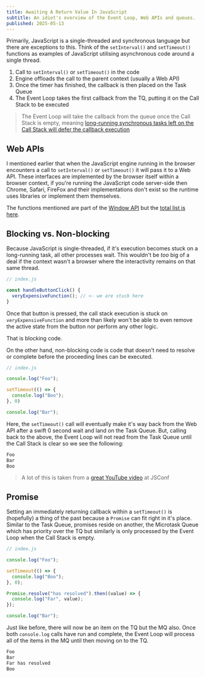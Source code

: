```yaml
---
title: Awaiting A Return Value In JavaScript
subtitle: An idiot's overview of the Event Loop, Web APIs and queues.
published: 2025-05-13
---
```


Primarily, JavaScript is a single-threaded and synchronous language but there
are exceptions to this. Think of the `setInterval()` and `setTimeout()`
functions as examples of JavaScript utilising asynchronous code around a single
thread.

1. Call to `setInterval()` or `setTimeout()` in the code
2. Engine offloads the call to the parent context (usually a Web API)
3. Once the timer has finished, the callback is then placed on the Task Queue
4. The Event Loop takes the first callback from the TQ, putting it on the
Call Stack to be executed

> The Event Loop will take the callback from the queue once the Call Stack is
empty, meaning [long-running synchronous tasks left on the Call Stack will defer
the callback execution](https://www.reddit.com/r/learnjavascript/comments/15vapvw/question_about_event_loop_you_may_assume_that_i/)

## Web APIs

I mentioned earlier that when the JavaScript engine running in the browser
encounters a call to `setInterval()` or `setTimeout()` it will pass it to a Web
API. These interfaces are implemented by the browser itself within a browser
context, if you're running the JavaScript code server-side then Chrome, Safari,
FireFox and their implementations don't exist so the runtime uses libraries or
implement them themselves.

The functions mentioned are part of the [Window
API](https://developer.mozilla.org/en-US/docs/Web/API/Window) but the [total
list is here](https://developer.mozilla.org/en-US/docs/Web/API).

## Blocking vs. Non-blocking

Because JavaScript is single-threaded, if it's execution becomes stuck on a
long-running task, all other processes wait. This wouldn't be *too* big of a
deal if the context wasn't a browser where the interactivity remains on that
same thread.

```js
// index.js

const handleButtonClick() {
  veryExpensiveFunction(); // <- we are stuck here
}
```

Once that button is pressed, the call stack execution is stuck on
`veryExpensiveFunction` and more than likely won't be able to even remove the
active state from the button nor perform any other logic.

That is blocking code.

On the other hand, non-blocking code is code that doesn't need to resolve or
complete before the proceeding lines can be executed.

```js
// index.js

console.log("Foo");

setTimeout(() => {
  console.log("Boo");
}, 0)

console.log("Bar");
```

Here, the `setTimeout()` call will eventually make it's way back from the Web
API after a swift 0 second wait and land on the Task Queue. But, calling back to
the above, the Event Loop will not read from the Task Queue until the Call Stack
is clear so we see the following:

```txt
Foo
Bar
Boo
```

> A lot of this is taken from a [great YouTube
video](https://www.youtube.com/watch?v=8aGhZQkoFbQ) at JSConf

## Promise

Setting an immediately returning callback within a `setTimeout()` is (hopefully)
a thing of the past because a `Promise` can fit right in it's place. Similar to
the Task Queue, promises reside on another, the Microtask Queue which has
priority over the TQ but similarly is only processed by the Event Loop when the
Call Stack is empty.

```js
// index.js

console.log("Foo");

setTimeout(() => {
  console.log("Boo");
}, 0);

Promise.resolve("has resolved").then((value) => {
  console.log("Far", value);
});

console.log("Bar");
```

Just like before, there will now be an item on the TQ but the MQ also. Once both
`console.log` calls have run and complete, the Event Loop will process all of
the items in the MQ until then moving on to the TQ.

```txt
Foo
Bar
Far has resolved
Boo
```
